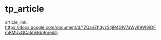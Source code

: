 # tp_article

article_link: 
https://docs.google.com/document/d/1ZQanZhdyz54jR4GIV7aWy99W8jOFm8MUvQCa5hkBbBo/edit;